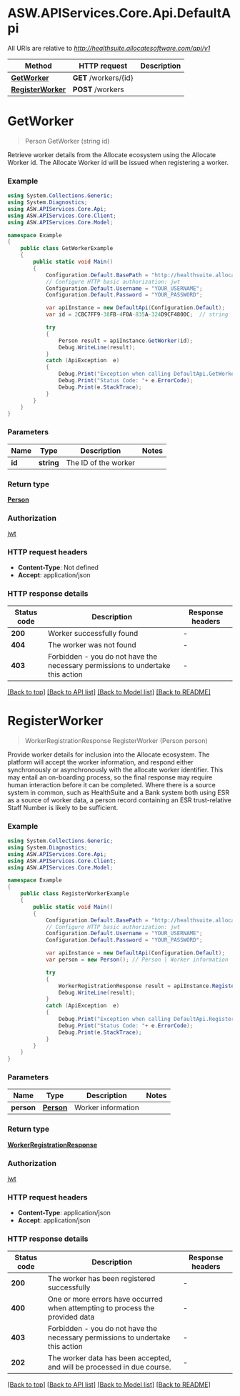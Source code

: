 # ASW.APIServices.Core.Api.DefaultApi

All URIs are relative to *http://healthsuite.allocatesoftware.com/api/v1*

Method | HTTP request | Description
------------- | ------------- | -------------
[**GetWorker**](DefaultApi.md#getworker) | **GET** /workers/{id} | 
[**RegisterWorker**](DefaultApi.md#registerworker) | **POST** /workers | 


<a name="getworker"></a>
# **GetWorker**
> Person GetWorker (string id)



Retrieve worker details from the Allocate ecosystem using the Allocate Worker id. The Allocate Worker id will be issued when registering a worker.  

### Example
```csharp
using System.Collections.Generic;
using System.Diagnostics;
using ASW.APIServices.Core.Api;
using ASW.APIServices.Core.Client;
using ASW.APIServices.Core.Model;

namespace Example
{
    public class GetWorkerExample
    {
        public static void Main()
        {
            Configuration.Default.BasePath = "http://healthsuite.allocatesoftware.com/api/v1";
            // Configure HTTP basic authorization: jwt
            Configuration.Default.Username = "YOUR_USERNAME";
            Configuration.Default.Password = "YOUR_PASSWORD";

            var apiInstance = new DefaultApi(Configuration.Default);
            var id = 2CBC7FF9-38FB-4F0A-835A-324D9CF4800C;  // string | The ID of the worker

            try
            {
                Person result = apiInstance.GetWorker(id);
                Debug.WriteLine(result);
            }
            catch (ApiException  e)
            {
                Debug.Print("Exception when calling DefaultApi.GetWorker: " + e.Message );
                Debug.Print("Status Code: "+ e.ErrorCode);
                Debug.Print(e.StackTrace);
            }
        }
    }
}
```

### Parameters

Name | Type | Description  | Notes
------------- | ------------- | ------------- | -------------
 **id** | **string**| The ID of the worker | 

### Return type

[**Person**](Person.md)

### Authorization

[jwt](../README.md#jwt)

### HTTP request headers

 - **Content-Type**: Not defined
 - **Accept**: application/json

### HTTP response details
| Status code | Description | Response headers |
|-------------|-------------|------------------|
| **200** | Worker successfully found |  -  |
| **404** | The worker was not found |  -  |
| **403** | Forbidden - you do not have the necessary permissions to undertake this action |  -  |

[[Back to top]](#) [[Back to API list]](../README.md#documentation-for-api-endpoints) [[Back to Model list]](../README.md#documentation-for-models) [[Back to README]](../README.md)

<a name="registerworker"></a>
# **RegisterWorker**
> WorkerRegistrationResponse RegisterWorker (Person person)



Provide worker details for inclusion into the Allocate ecosystem.  The platform will accept the worker information, and respond either synchronously or asynchronously with the allocate worker identifier.  This may entail an on-boarding process, so the final response may require human interaction before it can be completed.  Where there is a source system in common, such as HealthSuite and a Bank system both using ESR as a source of worker data, a person record containing an ESR trust-relative Staff Number is likely to be sufficient. 

### Example
```csharp
using System.Collections.Generic;
using System.Diagnostics;
using ASW.APIServices.Core.Api;
using ASW.APIServices.Core.Client;
using ASW.APIServices.Core.Model;

namespace Example
{
    public class RegisterWorkerExample
    {
        public static void Main()
        {
            Configuration.Default.BasePath = "http://healthsuite.allocatesoftware.com/api/v1";
            // Configure HTTP basic authorization: jwt
            Configuration.Default.Username = "YOUR_USERNAME";
            Configuration.Default.Password = "YOUR_PASSWORD";

            var apiInstance = new DefaultApi(Configuration.Default);
            var person = new Person(); // Person | Worker information

            try
            {
                WorkerRegistrationResponse result = apiInstance.RegisterWorker(person);
                Debug.WriteLine(result);
            }
            catch (ApiException  e)
            {
                Debug.Print("Exception when calling DefaultApi.RegisterWorker: " + e.Message );
                Debug.Print("Status Code: "+ e.ErrorCode);
                Debug.Print(e.StackTrace);
            }
        }
    }
}
```

### Parameters

Name | Type | Description  | Notes
------------- | ------------- | ------------- | -------------
 **person** | [**Person**](Person.md)| Worker information | 

### Return type

[**WorkerRegistrationResponse**](WorkerRegistrationResponse.md)

### Authorization

[jwt](../README.md#jwt)

### HTTP request headers

 - **Content-Type**: application/json
 - **Accept**: application/json

### HTTP response details
| Status code | Description | Response headers |
|-------------|-------------|------------------|
| **200** | The worker has been registered successfully |  -  |
| **400** | One or more errors have occurred when attempting to process the provided data |  -  |
| **403** | Forbidden - you do not have the necessary permissions to undertake this action |  -  |
| **202** | The worker data has been accepted, and will be processed in due course. |  -  |

[[Back to top]](#) [[Back to API list]](../README.md#documentation-for-api-endpoints) [[Back to Model list]](../README.md#documentation-for-models) [[Back to README]](../README.md)

